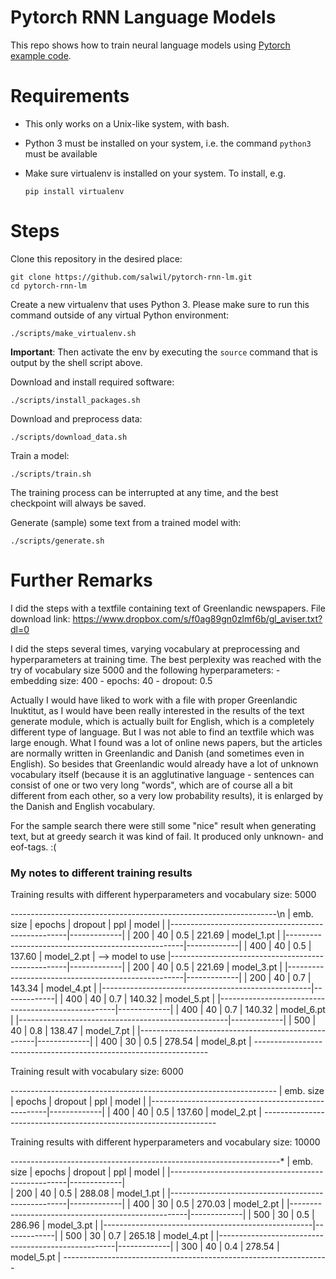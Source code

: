 # Pytorch RNN Language Models

This repo shows how to train neural language models using [Pytorch example code](https://github.com/pytorch/examples/tree/master/word_language_model).

# Requirements

- This only works on a Unix-like system, with bash.
- Python 3 must be installed on your system, i.e. the command `python3` must be available
- Make sure virtualenv is installed on your system. To install, e.g.

    `pip install virtualenv`

# Steps

Clone this repository in the desired place:

    git clone https://github.com/salwil/pytorch-rnn-lm.git
    cd pytorch-rnn-lm

Create a new virtualenv that uses Python 3. Please make sure to run this command outside of any virtual Python environment:

    ./scripts/make_virtualenv.sh

**Important**: Then activate the env by executing the `source` command that is output by the shell script above.

Download and install required software:

    ./scripts/install_packages.sh

Download and preprocess data:

    ./scripts/download_data.sh

Train a model:

    ./scripts/train.sh

The training process can be interrupted at any time, and the best checkpoint will always be saved.

Generate (sample) some text from a trained model with:

    ./scripts/generate.sh


# Further Remarks

I did the steps with a textfile containing text of Greenlandic newspapers. File download link: https://www.dropbox.com/s/f0ag89gn0zlmf6b/gl_aviser.txt?dl=0

I did the steps several times, varying vocabulary at preprocessing and hyperparameters at training time. The best perplexity was reached with the try of vocabulary size 5000 and the following hyperparameters:
    - embedding size: 400
    - epochs: 40
    - dropout: 0.5

Actually I would have liked to work with a file with proper Greenlandic Inuktitut, as I would have been really interested in the results of the text generate module, which is actually built for English, which is a completely different type of language. But I was not able to find an textfile which was large enough. What I found was a lot of online news papers, but the articles are normally written in Greenlandic and Danish (and sometimes even in English). So besides that Greenlandic would already have a lot of unknown vocabulary itself (because it is an agglutinative language - sentences can consist of one or two very long "words", which are of course all a bit different from each other, so a very low probability results), it is enlarged by the Danish and English vocabulary. 

For the sample search there were still some "nice" result when generating text, but at greedy search it was kind of fail. It produced only unknown- and eof-tags. :(


### My notes to different training results

Training results with different hyperparameters and vocabulary size: 5000

*------------------------------------------------------------------*\n
| emb. size  |   epochs   |   dropout    |   ppl     |   model     |
|----------------------------------------------------|-------------| 
|    200     |     40     |     0.5      |  221.69   | model_1.pt  |
|----------------------------------------------------|-------------| 
|    400     |     40     |     0.5      |  137.60   | model_2.pt  | --> model to use
|----------------------------------------------------|-------------| 
|    200     |     40     |     0.5      |  221.69   | model_3.pt  |
|----------------------------------------------------|-------------| 
|    200     |     40     |     0.7      |  143.34   | model_4.pt  |
|----------------------------------------------------|-------------| 
|    400     |     40     |     0.7      |  140.32   | model_5.pt  |
|----------------------------------------------------|-------------| 
|    400     |     40     |     0.7      |  140.32   | model_6.pt  |
|----------------------------------------------------|-------------| 
|    500     |     40     |     0.8      |  138.47   | model_7.pt  |
|----------------------------------------------------|-------------| 
|    400     |     30     |     0.5      |  278.54   | model_8.pt  |
*------------------------------------------------------------------*

Training result with vocabulary size: 6000

*------------------------------------------------------------------*
| emb. size  |   epochs   |   dropout    |   ppl     |   model     |
|----------------------------------------------------|-------------| 
|    400     |     40     |     0.5      |  137.60   | model_2.pt  |
*------------------------------------------------------------------*


Training results with different hyperparameters and vocabulary size: 10000

-------------------------------------------------------------------*
| emb. size  |   epochs   |   dropout    |   ppl     |   model     |
|----------------------------------------------------|-------------|  
|    200     |     40     |     0.5      |  288.08   | model_1.pt  |
|----------------------------------------------------|-------------| 
|    400     |     30     |     0.5      |  270.03   | model_2.pt  |
|----------------------------------------------------|-------------| 
|    500     |     30     |     0.5      |  286.96   | model_3.pt  |
|----------------------------------------------------|-------------| 
|    500     |     30     |     0.7      |  265.18   | model_4.pt  |
|----------------------------------------------------|-------------| 
|    300     |     40     |     0.4      |  278.54   | model_5.pt  |
*------------------------------------------------------------------*
